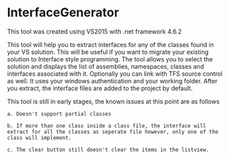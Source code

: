 # InterfaceGenerator

This tool was created using VS2015 with .net framework 4.6.2

This tool will help you to extract interfaces for any of the classes found in your VS solution.  This will be useful if you want to migrate your existing solution to Interface style programming.
The tool allows you to select the solution and displays the list of assemblies, namespaces, classes and interfaces associated with it.
Optionally you can link with TFS source control as well.  It uses your windows authentication and your working folder.
After you extract, the interface files are added to the project by default.


This tool is still in early stages, the known issues at this point are as follows

    a. Doesn't support partial classes

    b. If more than one class inside a class file, the interface will extract for all the classes as seperate file however, only one of the class will implement.

    c. The clear button still doesn't clear the items in the listview.

